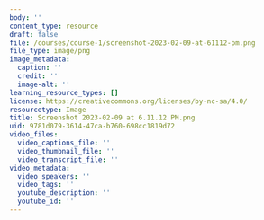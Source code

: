 ```yaml
---
body: ''
content_type: resource
draft: false
file: /courses/course-1/screenshot-2023-02-09-at-61112-pm.png
file_type: image/png
image_metadata:
  caption: ''
  credit: ''
  image-alt: ''
learning_resource_types: []
license: https://creativecommons.org/licenses/by-nc-sa/4.0/
resourcetype: Image
title: Screenshot 2023-02-09 at 6.11.12 PM.png
uid: 9781d079-3614-47ca-b760-698cc1819d72
video_files:
  video_captions_file: ''
  video_thumbnail_file: ''
  video_transcript_file: ''
video_metadata:
  video_speakers: ''
  video_tags: ''
  youtube_description: ''
  youtube_id: ''
---
```

